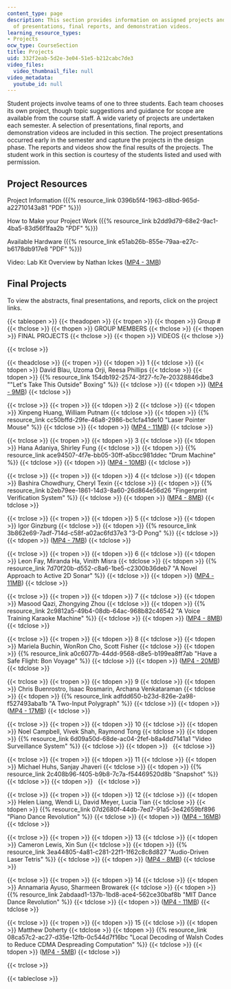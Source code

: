 ```yaml
---
content_type: page
description: This section provides information on assigned projects and a selection
  of presentations, final reports, and demonstration videos.
learning_resource_types:
- Projects
ocw_type: CourseSection
title: Projects
uid: 332f2eab-5d2e-3e04-51e5-b212cabc7de3
video_files:
  video_thumbnail_file: null
video_metadata:
  youtube_id: null
---
```


Student projects involve teams of one to three students. Each team chooses its own project, though topic suggestions and guidance for scope are available from the course staff. A wide variety of projects are undertaken each semester. A selection of presentations, final reports, and demonstration videos are included in this section. The project presentations occurred early in the semester and capture the projects in the design phase. The reports and videos show the final results of the projects. The student work in this section is courtesy of the students listed and used with permission.

Project Resources
-----------------

Project Information ({{% resource_link 0396b5f4-1963-d8bd-965d-a22710143a81 "PDF" %}})

How to Make your Project Work ({{% resource_link b2dd9d79-68e2-9ac1-4ba5-83d56f1faa2b "PDF" %}})

Available Hardware ({{% resource_link e51ab26b-855e-79aa-e27c-b6178db917e8 "PDF" %}})

Video: Lab Kit Overview by Nathan Ickes ([MP4 - 3MB](http://www.archive.org/download/MIT6.111S06/video_non-student-intro-sp06-220k.mp4))

Final Projects
--------------

To view the abstracts, final presentations, and reports, click on the project links.

{{< tableopen >}}
{{< theadopen >}}
{{< tropen >}}
{{< thopen >}}
Group #
{{< thclose >}}
{{< thopen >}}
GROUP MEMBERS
{{< thclose >}}
{{< thopen >}}
FINAL PROJECTS
{{< thclose >}}
{{< thopen >}}
VIDEOS
{{< thclose >}}

{{< trclose >}}

{{< theadclose >}}
{{< tropen >}}
{{< tdopen >}}
1
{{< tdclose >}}
{{< tdopen >}}
David Blau, Uzoma Orji, Reesa Phillips
{{< tdclose >}}
{{< tdopen >}}
{{% resource_link 154db192-2574-3f27-fc7e-20328846dbe3 "\"Let's Take This Outside\" Boxing" %}}
{{< tdclose >}}
{{< tdopen >}}
([MP4 - 9MB](http://www.archive.org/download/MIT6.111S06/video_01_sp06-220k.mp4))
{{< tdclose >}}

{{< trclose >}}
{{< tropen >}}
{{< tdopen >}}
2
{{< tdclose >}}
{{< tdopen >}}
Xinpeng Huang, William Putnam
{{< tdclose >}}
{{< tdopen >}}
{{% resource_link cc50bffd-29fe-46a8-2986-bc1cfa41de10 "Laser Pointer Mouse" %}}
{{< tdclose >}}
{{< tdopen >}}
([MP4 - 11MB](http://www.archive.org/download/MIT6.111S06/video_02_sp06-220k.mp4))
{{< tdclose >}}

{{< trclose >}}
{{< tropen >}}
{{< tdopen >}}
3
{{< tdclose >}}
{{< tdopen >}}
Hana Adaniya, Shirley Fung
{{< tdclose >}}
{{< tdopen >}}
{{% resource_link ace94507-4f7e-bb05-30ff-a5bcc981ddec "Drum Machine" %}}
{{< tdclose >}}
{{< tdopen >}}
([MP4 - 10MB](http://www.archive.org/download/MIT6.111S06/video_03_sp06-220k.mp4))
{{< tdclose >}}

{{< trclose >}}
{{< tropen >}}
{{< tdopen >}}
4
{{< tdclose >}}
{{< tdopen >}}
Bashira Chowdhury, Cheryl Texin
{{< tdclose >}}
{{< tdopen >}}
{{% resource_link b2eb79ee-1861-14d3-8a60-26d864e56d26 "Fingerprint Verification System" %}}
{{< tdclose >}}
{{< tdopen >}}
([MP4 - 8MB](http://www.archive.org/download/MIT6.111S06/video_04_sp06-220k.mp4))
{{< tdclose >}}

{{< trclose >}}
{{< tropen >}}
{{< tdopen >}}
5
{{< tdclose >}}
{{< tdopen >}}
Igor Ginzburg
{{< tdclose >}}
{{< tdopen >}}
{{% resource_link 3b862e69-7adf-714d-c58f-a02ac6fd37e3 "3-D Pong" %}}
{{< tdclose >}}
{{< tdopen >}}
([MP4 - 7MB](http://www.archive.org/download/MIT6.111S06/video_05_sp06-220k.mp4))
{{< tdclose >}}

{{< trclose >}}
{{< tropen >}}
{{< tdopen >}}
6
{{< tdclose >}}
{{< tdopen >}}
Leon Fay, Miranda Ha, Vinith Misra
{{< tdclose >}}
{{< tdopen >}}
{{% resource_link 7d70f20b-d552-c8a6-1be5-c2300b36deb7 "A Novel Approach to Active 2D Sonar" %}}
{{< tdclose >}}
{{< tdopen >}}
([MP4 - 11MB](http://www.archive.org/download/MIT6.111S06/video_06_sp06-220k.mp4))
{{< tdclose >}}

{{< trclose >}}
{{< tropen >}}
{{< tdopen >}}
7
{{< tdclose >}}
{{< tdopen >}}
Masood Qazi, Zhongying Zhou
{{< tdclose >}}
{{< tdopen >}}
{{% resource_link 2c9812a5-49b4-08db-64ac-968b82c46542 "A Voice Training Karaoke Machine" %}}
{{< tdclose >}}
{{< tdopen >}}
([MP4 - 8MB](http://www.archive.org/download/MIT6.111S06/video_07_sp06-220k.mp4))
{{< tdclose >}}

{{< trclose >}}
{{< tropen >}}
{{< tdopen >}}
8
{{< tdclose >}}
{{< tdopen >}}
Mariela Buchin, WonRon Cho, Scott Fisher
{{< tdclose >}}
{{< tdopen >}}
{{% resource_link a0c6077b-44dd-9568-d8e5-b199ea8ff7ab "Have a Safe Flight: Bon Voyage" %}}
{{< tdclose >}}
{{< tdopen >}}
([MP4 - 20MB](http://www.archive.org/download/MIT6.111S06/video_08_sp06-220k.mp4))
{{< tdclose >}}

{{< trclose >}}
{{< tropen >}}
{{< tdopen >}}
9
{{< tdclose >}}
{{< tdopen >}}
Chris Buenrostro, Isaac Rosmarin, Archana Venkataraman
{{< tdclose >}}
{{< tdopen >}}
{{% resource_link adfdd650-b23d-826e-2a98-f527493aba1b "A Two-Input Polygraph" %}}
{{< tdclose >}}
{{< tdopen >}}
([MP4 - 17MB](http://www.archive.org/download/MIT6.111S06/video_09_sp06-220k.mp4))
{{< tdclose >}}

{{< trclose >}}
{{< tropen >}}
{{< tdopen >}}
10
{{< tdclose >}}
{{< tdopen >}}
Noel Campbell, Vivek Shah, Raymond Tong
{{< tdclose >}}
{{< tdopen >}}
{{% resource_link 6d09a50d-68de-ac04-2fef-b8a4dd7141a1 "Video Surveillance System" %}}
{{< tdclose >}}
{{< tdopen >}}
 
{{< tdclose >}}

{{< trclose >}}
{{< tropen >}}
{{< tdopen >}}
11
{{< tdclose >}}
{{< tdopen >}}
Michael Huhs, Sanjay Jhaveri
{{< tdclose >}}
{{< tdopen >}}
{{% resource_link 2c408b96-f405-b9b8-7c7a-f54469520d8b "Snapshot" %}}
{{< tdclose >}}
{{< tdopen >}}
 
{{< tdclose >}}

{{< trclose >}}
{{< tropen >}}
{{< tdopen >}}
12
{{< tdclose >}}
{{< tdopen >}}
Helen Liang, Wendi Li, David Meyer, Lucia Tian
{{< tdclose >}}
{{< tdopen >}}
{{% resource_link 07d2680f-44db-7ed7-91a5-3e42659bf896 "Piano Dance Revolution" %}}
{{< tdclose >}}
{{< tdopen >}}
([MP4 - 16MB](http://www.archive.org/download/MIT6.111S06/video_12_sp06-220k.mp4))
{{< tdclose >}}

{{< trclose >}}
{{< tropen >}}
{{< tdopen >}}
13
{{< tdclose >}}
{{< tdopen >}}
Cameron Lewis, Xin Sun
{{< tdclose >}}
{{< tdopen >}}
{{% resource_link 3ea44805-4a81-c281-22f1-1f62c8c8d827 "Audio-Driven Laser Tetris" %}}
{{< tdclose >}}
{{< tdopen >}}
([MP4 - 8MB](http://www.archive.org/download/MIT6.111S06/video_13_sp06-220k.mp4))
{{< tdclose >}}

{{< trclose >}}
{{< tropen >}}
{{< tdopen >}}
14
{{< tdclose >}}
{{< tdopen >}}
Annamaria Ayuso, Sharmeen Browarek
{{< tdclose >}}
{{< tdopen >}}
{{% resource_link 2abdaad1-137b-1bd8-ace4-562ce30baf8b "MIT Dance Dance Revolution" %}}
{{< tdclose >}}
{{< tdopen >}}
([MP4 - 11MB](http://www.archive.org/download/MIT6.111S06/video_14_sp06-220k.mp4))
{{< tdclose >}}

{{< trclose >}}
{{< tropen >}}
{{< tdopen >}}
15
{{< tdclose >}}
{{< tdopen >}}
Matthew Doherty
{{< tdclose >}}
{{< tdopen >}}
{{% resource_link 08ca57c2-ac27-d35e-12fb-0c544d7f16bc "Local Decoding of Walsh Codes to Reduce CDMA Despreading Computation" %}}
{{< tdclose >}}
{{< tdopen >}}
([MP4 - 5MB](http://www.archive.org/download/MIT6.111S06/video_15_sp06-220k.mp4))
{{< tdclose >}}

{{< trclose >}}

{{< tableclose >}}